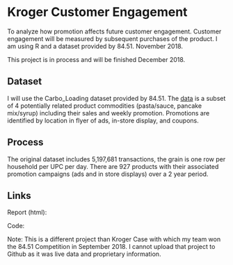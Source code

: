 # Kroger Customer Engagement

To analyze how promotion affects future customer engagement. Customer engagement will be measured by subsequent purchases of the product. I am using R and a dataset provided by 84.51. November 2018. 

This project is in process and will be finished December 2018. 


Dataset
--------------------
I will use the Carbo_Loading dataset provided by 84.51. The [data](http://uc-r.github.io/data_wrangling/final-project) is a subset of 4 potentially related product commodities (pasta/sauce, pancake mix/syrup) including their sales and weekly promotion. Promotions are identified by location in flyer of ads, in-store display, and coupons. 



Process
--------------------
The original dataset includes 5,197,681 transactions, the grain is one row per household per UPC per day.  There are 927 products with their associated promotion campaigns (ads and in store displays) over a 2 year period.


Links
--------------------
Report (html):

Code: 

Note: This is a different project than Kroger Case with which my team won the 84.51 Competition in September 2018. I cannot upload that project to Github as it was live data and proprietary information. 
